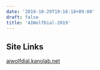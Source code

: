 ```yaml
---
date: '2019-10-29T19:16:18+09:00'
draft: false
title: 'AIWolfDial-2019'
---
```


## Site Links

[aiwolfdial.kanolab.net](https://aiwolfdial.kanolab.net)
